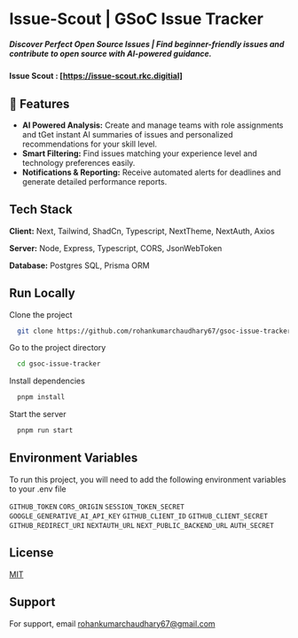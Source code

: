
# **Issue-Scout | GSoC Issue Tracker**

##### Discover Perfect Open Source Issues | Find beginner-friendly issues and contribute to open source with AI-powered guidance.

#### Issue Scout : [https://issue-scout.rkc.digitial]


## 📲 Features

- **AI Powered Analysis:** Create and manage teams with role assignments and tGet instant AI summaries of issues and personalized recommendations for your skill level.
- **Smart Filtering:** Find issues matching your experience level and technology preferences easily.
- **Notifications & Reporting:** Receive automated alerts for deadlines and generate detailed performance reports.


## Tech Stack

**Client:** Next, Tailwind, ShadCn, Typescript, NextTheme, NextAuth, Axios

**Server:** Node, Express, Typescript, CORS, JsonWebToken

**Database:** Postgres SQL, Prisma ORM


## Run Locally

Clone the project

```bash
  git clone https://github.com/rohankumarchaudhary67/gsoc-issue-tracker
```

Go to the project directory

```bash
  cd gsoc-issue-tracker
```

Install dependencies

```bash
  pnpm install
```

Start the server

```bash
  pnpm run start
```


## Environment Variables

To run this project, you will need to add the following environment variables to your .env file

`GITHUB_TOKEN`
`CORS_ORIGIN`
`SESSION_TOKEN_SECRET`
`GOOGLE_GENERATIVE_AI_API_KEY`
`GITHUB_CLIENT_ID`
`GITHUB_CLIENT_SECRET`
`GITHUB_REDIRECT_URI`
`NEXTAUTH_URL`
`NEXT_PUBLIC_BACKEND_URL`
`AUTH_SECRET`


## License

[MIT](https://choosealicense.com/licenses/mit/)


## Support

For support, email rohankumarchaudhary67@gmail.com 

